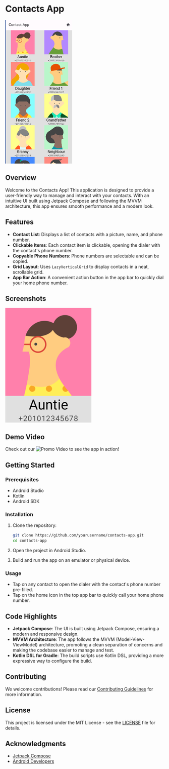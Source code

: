 
# Contacts App

![App Icon](https://github.com/MalakAmgad/ContactApp/blob/master/APPIcon.png)

## Overview

Welcome to the Contacts App! This application is designed to provide a user-friendly way to manage and interact with your contacts. With an intuitive UI built using Jetpack Compose and following the MVVM architecture, this app ensures smooth performance and a modern look.

## Features

- **Contact List**: Displays a list of contacts with a picture, name, and phone number.
- **Clickable Items**: Each contact item is clickable, opening the dialer with the contact's phone number.
- **Copyable Phone Numbers**: Phone numbers are selectable and can be copied.
- **Grid Layout**: Uses `LazyVerticalGrid` to display contacts in a neat, scrollable grid.
- **App Bar Action**: A convenient action button in the app bar to quickly dial your home phone number.

## Screenshots

![Screenshot 1](https://github.com/MalakAmgad/ContactApp/blob/master/ContactUI.png)

## Demo Video

Check out our ![Promo Video](https://vimeo.com/987737271) 
to see the app in action!

## Getting Started

### Prerequisites

- Android Studio
- Kotlin
- Android SDK

### Installation

1. Clone the repository:
    ```bash
    git clone https://github.com/yourusername/contacts-app.git
    cd contacts-app
    ```

2. Open the project in Android Studio.

3. Build and run the app on an emulator or physical device.

### Usage

- Tap on any contact to open the dialer with the contact's phone number pre-filled.
- Tap on the home icon in the top app bar to quickly call your home phone number.

## Code Highlights

- **Jetpack Compose**: The UI is built using Jetpack Compose, ensuring a modern and responsive design.
- **MVVM Architecture**: The app follows the MVVM (Model-View-ViewModel) architecture, promoting a clean separation of concerns and making the codebase easier to manage and test.
- **Kotlin DSL for Gradle**: The build scripts use Kotlin DSL, providing a more expressive way to configure the build.

## Contributing

We welcome contributions! Please read our [Contributing Guidelines](CONTRIBUTING.md) for more information.

## License

This project is licensed under the MIT License - see the [LICENSE](LICENSE) file for details.

## Acknowledgments

- [Jetpack Compose](https://developer.android.com/jetpack/compose)
- [Android Developers](https://developer.android.com)
